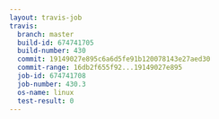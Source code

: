 ```yaml
---
layout: travis-job
travis:
  branch: master
  build-id: 674741705
  build-number: 430
  commit: 19149027e895c6a6d5fe91b120078143e27aed30
  commit-range: 16db2f655f92...19149027e895
  job-id: 674741708
  job-number: 430.3
  os-name: linux
  test-result: 0
---
```

